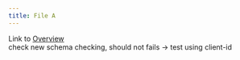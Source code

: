 ```yaml
---
title: File A
---
```

Link to [Overview](../overview)  
check new schema checking, should not fails -> test using client-id
